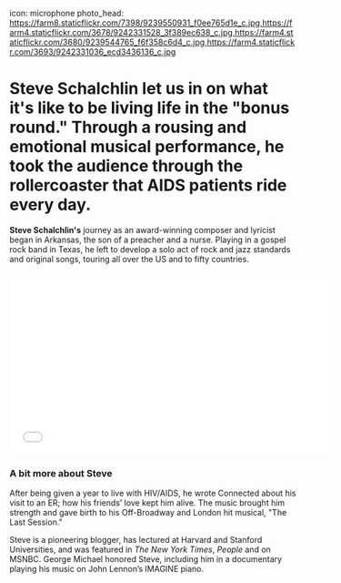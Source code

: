 icon: microphone
photo_head: https://farm8.staticflickr.com/7398/9239550931_f0ee765d1e_c.jpg,https://farm4.staticflickr.com/3678/9242331528_3f389ec638_c.jpg,https://farm4.staticflickr.com/3680/9239544765_f6f358c6d4_c.jpg,https://farm4.staticflickr.com/3693/9242331036_ecd3436136_c.jpg

# Steve Schalchlin let us in on what it's like to be living life in the "bonus round." Through a rousing and emotional musical performance, he took the audience through the rollercoaster that AIDS patients ride every day.

<div class="zig-zags_blue"></div>

**Steve Schalchlin's** journey as an award-winning composer and lyricist began in Arkansas, the son of a preacher and a nurse. Playing in a gospel rock band in Texas, he left to develop a solo act of rock and jazz standards and original songs, touring all over the US and to fifty countries.

<div class="line-canvas"></div>

<iframe src="//player.vimeo.com/video/70277459?byline=0&amp;portrait=0&amp;color=adbf27" width="570" height="321" frameborder="0" webkitallowfullscreen mozallowfullscreen allowfullscreen></iframe>

<div class="line-canvas"></div>

### A bit more about Steve

After being given a year to live with HIV/AIDS, he wrote Connected about his visit to an ER; how his friends’ love kept him alive. The music brought him strength and gave birth to his Off-Broadway and London hit musical, "The Last Session."

Steve is a pioneering blogger, has lectured at Harvard and Stanford Universities, and was featured in *The New York Times*, *People* and on MSNBC. George Michael honored Steve, including him in a documentary playing his music on John Lennon’s IMAGINE piano.
